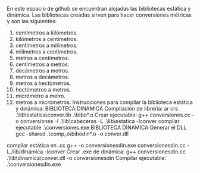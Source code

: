 En este espacio de github se encuentran alojadas las bibliotecas estática y dinámica. Las bibliotecas creadas sirven para hacer conversiones métricas y son las siguientes:
1.	centímetros a kilómetros.
2.	kilómetros a centímetros.
3.	centímetros a milímetros.
4.	milímetros a centímetros.
5.	metros a centímetros.
6.	centímetros a metros.
7.	decámetros a metros.
8.	metros a decámetros.
9.	metros a hectómetros.
10.	hectómetros a metros.
11.	micrómetro a metro.
12.	metros a micrómetros.
Instrucciones para compilar la biblioteca estática y dinámica:
BIBLIOTECA DINAMICA
Compilación de librería: 
ar crs .\lib\estatica\conver.lib .\bibo\*.o
Crear ejecutable:
g++ conversiones.cc -o conversiones -I .\lib\cabeceras -L .\lib\estatica -lconver
compilar ejecutable
.\conversiones.exe
BIBLIOTECA DINAMICA
Generar el DLL
gcc -shared .\comp_o\bibodin\*.o -o conver.dll 

compilar estática en .cc
g++ -o conversionesdin.exe conversionesdin.cc -L./lib/dinámica -lconver 
Crear .exe de dinámica:
g++ conversionesdin.cc .\lib\dinamica\conver.dll -o conversionesdin
Compilar ejecutable:
.\conversionesdin.exe





